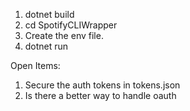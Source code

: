 1. dotnet build
2. cd SpotifyCLIWrapper
3. Create the env file.
4. dotnet run

Open Items:
1. Secure the auth tokens in tokens.json
2. Is there a better way to handle oauth
